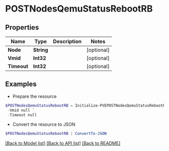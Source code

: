 # POSTNodesQemuStatusRebootRB
## Properties

Name | Type | Description | Notes
------------ | ------------- | ------------- | -------------
**Node** | **String** |  | [optional] 
**Vmid** | **Int32** |  | [optional] 
**Timeout** | **Int32** |  | [optional] 

## Examples

- Prepare the resource
```powershell
$POSTNodesQemuStatusRebootRB = Initialize-PVEPOSTNodesQemuStatusRebootRB  -Node null `
 -Vmid null `
 -Timeout null
```

- Convert the resource to JSON
```powershell
$POSTNodesQemuStatusRebootRB | ConvertTo-JSON
```

[[Back to Model list]](../README.md#documentation-for-models) [[Back to API list]](../README.md#documentation-for-api-endpoints) [[Back to README]](../README.md)

